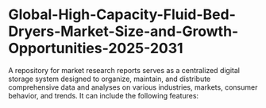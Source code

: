 # Global-High-Capacity-Fluid-Bed-Dryers-Market-Size-and-Growth-Opportunities-2025-2031
A repository for market research reports serves as a centralized digital storage system designed to organize, maintain, and distribute comprehensive data and analyses on various industries, markets, consumer behavior, and trends. It can include the following features:
